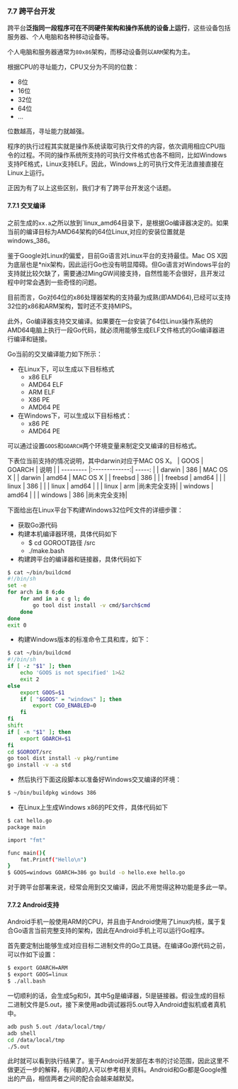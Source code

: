 ### 7.7 跨平台开发
跨平台**泛指同一段程序可在不同硬件架构和操作系统的设备上运行**，这些设备包括服务器、个人电脑和各种移动设备等。

个人电脑和服务器通常为`80x86`架构，而移动设备则以`ARM`架构为主。

根据CPU的寻址能力，CPU又分为不同的位数：
* 8位
* 16位
* 32位
* 64位
* ...

位数越高，寻址能力就越强。

程序的执行过程其实就是操作系统读取可执行文件的内容，依次调用相应CPU指令的过程。不同的操作系统所支持的可执行文件格式也各不相同，比如Windows支持PE格式，Linux支持ELF。因此，Windows上的可执行文件无法直接直接在Linux上运行。

正因为有了以上这些区别，我们才有了跨平台开发这个话题。

#### 7.7.1 交叉编译
之前生成的`xx.a`之所以放到`linux_amd64目录下，是根据Go编译器决定的。如果当前的编译目标为AMD64架构的64位Linux,对应的安装位置就是windows_386。

鉴于Google对Linux的偏爱，目前Go语言对Linux平台的支持最佳。Mac OS X因为底层也是*nix架构，因此运行Go也没有明显障碍。但Go语言对Windows平台的支持就比较欠缺了，需要通过MingGW间接支持，自然性能不会很好，且开发过程中时常会遇到一些奇怪的问题。

目前而言，Go对64位的x86处理器架构的支持最为成熟(即AMD64),已经可以支持32位的x86和ARM架构，暂时还不支持MIPS。

此外，Go编译器支持交叉编译。如果要在一台安装了64位Linux操作系统的AMD64电脑上执行一段Go代码，就必须用能够生成ELF文件格式的Go编译器进行编译和链接。

Go当前的交叉编译能力如下所示：
+ 在Linux下，可以生成以下目标格式
	- x86 ELF
	- AMD64 ELF
	- ARM ELF
	- X86 PE
	- AMD64 PE
+ 在Windows下，可以生成以下目标格式：
	- x86 PE
	- AMD64 PE

可以通过设置`GOOS`和`GOARCH`两个环境变量来制定交叉编译的目标格式。

下表位当前支持的情况说明，其中darwin对应于MAC OS X。
| GOOS      | GOARCH        |    说明   |
| --------- |:-------------:| -----:   |
| darwin    | 386           | MAC OS X |
| darwin    | amd64         | MAC OS X |
| freebsd   | 386           |          |
| freebsd   | amd64         |          |
| linux     | 386           |          |
| linux     | amd64         |          |
| linux     | arm           |尚未完全支持|
| windows   | amd64         |          |
| windows   | 386           |尚未完全支持|

下面给出在Linux平台下构建Windows32位PE文件的详细步骤：
+ 获取Go源代码
+ 构建本机编译器环境，具体代码如下
	- $ cd  GOROOT路径 /src
	-  ./make.bash
+ 构建跨平台的编译器和链接器，具体代码如下
```bash 
$ cat ~/bin/buildcmd
#!/bin/sh
set -e
for arch in 8 6;do
	for amd in a c g l; do
		go tool dist install -v cmd/$arch$cmd
	done
done
exit 0	
```
+ 构建Windows版本的标准命令工具和库，如下：
```bash
$ cat ~/bin/buildcmd
#!/bin/sh
if [ -z "$1" ]; then
	echo 'GOOS is not specified' 1>&2
	exit 2
else
	export GOOS=$1
	if [ "$GOOS" = "windows" ]; then
		export CGO_ENABLED=0
	fi
fi
shift
if [ -n "$1" ]; then
	export GOARCH=$1
fi
cd $GOROOT/src
go tool dist install -v pkg/runtime
go install -v -a std
```
+ 然后执行下面这段脚本以准备好Windows交叉编译的环境：
```bash
$ ~/bin/buildpkg windows 386
```
+ 在Linux上生成Windows x86的PE文件，具体代码如下
```bash
$ cat hello.go
package main

import "fmt"

func main(){
	fmt.Printf("Hello\n")
}
$ GOOS=windows GOARCH=386 go build -o hello.exe hello.go
```
对于跨平台部署来说，经常会用到交叉编译，因此不用觉得这种功能是多此一举。

#### 7.7.2 Android支持
Android手机一般使用ARM的CPU，并且由于Android使用了Linux内核，属于复合Go语言当前完整支持的架构，因此在Android手机上可以运行Go程序。

首先要定制出能够生成对应目标二进制文件的Go工具链。在编译Go源代码之前，可以作如下设置：

```bash
$ export GOARCH=ARM
$ export GOOS=linux
$ ./all.bash
```

一切顺利的话，会生成5g和5l，其中5g是编译器，5l是链接器。假设生成的目标二进制文件是5.out，接下来使用adb调试器将5.out导入Android虚拟机或者真机中。

```bash
adb push 5.out /data/local/tmp/
adb shell
cd /data/local/tmp
./5.out
```

此时就可以看到执行结果了。鉴于Android开发部在本书的讨论范围，因此这里不做更近一步的解释，有兴趣的人可以参考相关资料。Android和Go都是Google推出的产品，相信两者之间的配合会越来越默契。